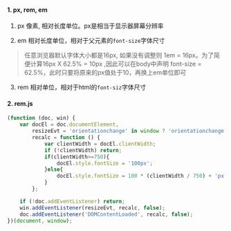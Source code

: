 #### 1. px, rem, em

1. px 像素, 相对长度单位。px是相当于显示器屏幕分辨率

2. em 相对长度单位，相对于父元素的`font-size`字体尺寸

> 任意浏览器默认字体大小都是16px, 如果没有调整则 1em = 16px。为了简便计算16px X 62.5% = 10px ,因此可以在body中声明
> font-size = 62.5%，此时只要将原来的px值处于10，再换上em单位即可

3. rem 相对单位，相对于html的`font-siz`字体尺寸

#### 2. rem.js

```js
(function (doc, win) {
    var docEl = doc.documentElement,
        resizeEvt = 'orientationchange' in window ? 'orientationchange' : 'resize',
        recalc = function () {
            var clientWidth = docEl.clientWidth;
            if (!clientWidth) return;
            if(clientWidth>=750){
                docEl.style.fontSize = '100px';
            }else{
                docEl.style.fontSize = 100 * (clientWidth / 750) + 'px';
            }
        };

    if (!doc.addEventListener) return;
    win.addEventListener(resizeEvt, recalc, false);
    doc.addEventListener('DOMContentLoaded', recalc, false);
})(document, window);
```